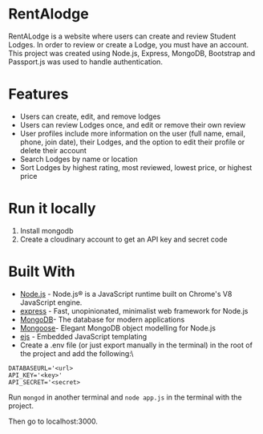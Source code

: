 # RentAlodge

RentALodge is a website where users can create and review Student Lodges. In order to review or create a Lodge, you must have an account. This project was created using Node.js, Express, MongoDB, Bootstrap and Passport.js was used to handle authentication.

# Features

- Users can create, edit, and remove lodges
- Users can review Lodges once, and edit or remove their own review
- User profiles include more information on the user (full name, email, phone, join date), their Lodges, and the option to edit their profile or delete their account
- Search Lodges by name or location
- Sort Lodges by highest rating, most reviewed, lowest price, or highest price

# Run it locally

1. Install mongodb
2. Create a cloudinary account to get an API key and secret code

# Built With

- [Node.js](https://nodejs.org/) - Node.js® is a JavaScript runtime built on Chrome's V8 JavaScript engine.
- [express](https://expressjs.com/) - Fast, unopinionated, minimalist web framework for Node.js
- [MongoDB](https://www.mongodb.com/)- The database for modern applications
- [Mongoose](https://mongoosejs.com/)- Elegant MongoDB object modelling for Node.js
- [ejs](https://ejs.co/) - Embedded JavaScript templating
- Create a .env file (or just export manually in the terminal) in the root of the project and add the following:\

```
DATABASEURL='<url>
API_KEY='<key>'
API_SECRET='<secret>
```

Run `mongod` in another terminal and `node app.js` in the terminal with the project.

Then go to localhost:3000.
